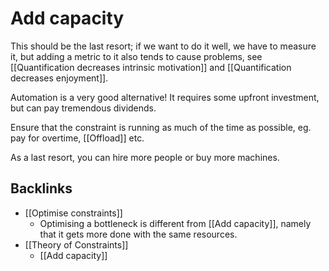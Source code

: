 # Add capacity
This should be the last resort; if we want to do it well, we have to measure it, but adding a metric to it also tends to cause problems, see [[Quantification decreases intrinsic motivation]] and [[Quantification decreases enjoyment]]. 

Automation is a very good alternative! It requires some upfront investment, but can pay tremendous dividends.

Ensure that the constraint is running as much of the time as possible, eg. pay for overtime, [[Offload]] etc.

As a last resort, you can hire more people or buy more machines.

## Backlinks
* [[Optimise constraints]]
	* Optimising a bottleneck is different from [[Add capacity]], namely that it gets more done with the same resources.
* [[Theory of Constraints]]
	* [[Add capacity]]

<!-- {BearID:322F4973-97BC-407D-92B7-C500814A902D-20759-0000147CDAFFD018} -->
